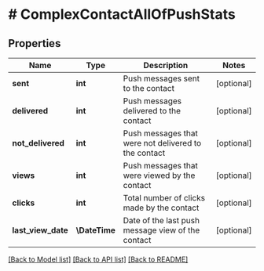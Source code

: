 # # ComplexContactAllOfPushStats

## Properties

Name | Type | Description | Notes
------------ | ------------- | ------------- | -------------
**sent** | **int** | Push messages sent to the contact | [optional]
**delivered** | **int** | Push messages delivered to the contact | [optional]
**not_delivered** | **int** | Push messages that were not delivered to the contact | [optional]
**views** | **int** | Push messages that were viewed by the contact | [optional]
**clicks** | **int** | Total number of clicks made by the contact | [optional]
**last_view_date** | **\DateTime** | Date of the last push message view of the contact | [optional]

[[Back to Model list]](../../README.md#models) [[Back to API list]](../../README.md#endpoints) [[Back to README]](../../README.md)
